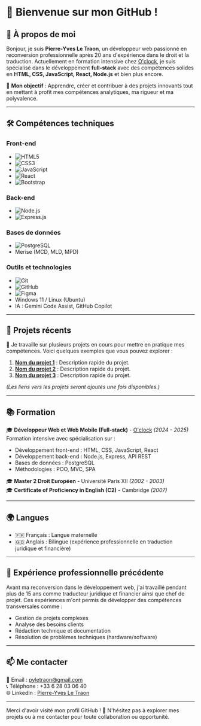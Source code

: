 # 👋 Bienvenue sur mon GitHub !

## 🌟 À propos de moi
Bonjour, je suis **Pierre-Yves Le Traon**, un développeur web passionné en reconversion professionnelle après 20 ans d'expérience dans le droit et la traduction. Actuellement en formation intensive chez [O'clock](https://oclock.io), je suis spécialisé dans le développement **full-stack** avec des compétences solides en **HTML, CSS, JavaScript, React, Node.js** et bien plus encore.

🎯 **Mon objectif** : Apprendre, créer et contribuer à des projets innovants tout en mettant à profit mes compétences analytiques, ma rigueur et ma polyvalence.

---

## 🛠️ Compétences techniques

### Front-end
- ![HTML5](https://img.shields.io/badge/-HTML5-E34F26?logo=html5&logoColor=white)
- ![CSS3](https://img.shields.io/badge/-CSS3-1572B6?logo=css3&logoColor=white)
- ![JavaScript](https://img.shields.io/badge/-JavaScript-F7DF1E?logo=javascript&logoColor=black)
- ![React](https://img.shields.io/badge/-React-61DAFB?logo=react&logoColor=black)
- ![Bootstrap](https://img.shields.io/badge/-Bootstrap-7952B3?logo=bootstrap&logoColor=white)

### Back-end
- ![Node.js](https://img.shields.io/badge/-Node.js-339933?logo=node.js&logoColor=white)
- ![Express.js](https://img.shields.io/badge/-Express.js-000000?logo=express&logoColor=white)

### Bases de données
- ![PostgreSQL](https://img.shields.io/badge/-PostgreSQL-336791?logo=postgresql&logoColor=white)
- Merise (MCD, MLD, MPD)

### Outils et technologies
- ![Git](https://img.shields.io/badge/-Git-F05032?logo=git&logoColor=white)
- ![GitHub](https://img.shields.io/badge/-GitHub-181717?logo=github&logoColor=white)
- ![Figma](https://img.shields.io/badge/-Figma-F24E1E?logo=figma&logoColor=white)
- Windows 11 / Linux (Ubuntu)
- IA : Gemini Code Assist, GitHub Copilot

---

## 🚀 Projets récents
🔧 Je travaille sur plusieurs projets en cours pour mettre en pratique mes compétences. Voici quelques exemples que vous pouvez explorer :
1. **[Nom du projet 1](#)** : Description rapide du projet.
2. **[Nom du projet 2](#)** : Description rapide du projet.
3. **[Nom du projet 3](#)** : Description rapide du projet.

*(Les liens vers les projets seront ajoutés une fois disponibles.)*

---

## 📚 Formation

🎓 **Développeur Web et Web Mobile (Full-stack)** - [O'clock](https://oclock.io) *(2024 - 2025)*  
Formation intensive avec spécialisation sur :
- Développement front-end : HTML, CSS, JavaScript, React
- Développement back-end : Node.js, Express, API REST
- Bases de données : PostgreSQL
- Méthodologies : POO, MVC, SPA

🎓 **Master 2 Droit Européen** - Université Paris XII *(2002 - 2003)*  
🎓 **Certificate of Proficiency in English (C2)** - Cambridge *(2007)*  

---

## 🌍 Langues
- 🇫🇷 Français : Langue maternelle  
- 🇬🇧 Anglais : Bilingue (expérience professionnelle en traduction juridique et financière)

---

## 💼 Expérience professionnelle précédente

Avant ma reconversion dans le développement web, j'ai travaillé pendant plus de 15 ans comme traducteur juridique et financier ainsi que chef de projet. Ces expériences m'ont permis de développer des compétences transversales comme :
- Gestion de projets complexes
- Analyse des besoins clients
- Rédaction technique et documentation
- Résolution de problèmes techniques (hardware/software)

---

## 📫 Me contacter

📧 Email : [pyletraon@gmail.com](mailto:pyletraon@gmail.com)  
📞 Téléphone : +33 6 28 03 06 40  
🌐 LinkedIn : [Pierre-Yves Le Traon](https://www.linkedin.com/in/pierre-yves-le-traon-56365194/)  

---

Merci d'avoir visité mon profil GitHub ! 🚀 N'hésitez pas à explorer mes projets ou à me contacter pour toute collaboration ou opportunité.
